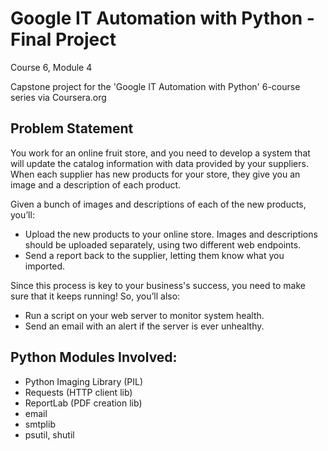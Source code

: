 # Google IT Automation with Python - Final Project

Course 6, Module 4

Capstone project for the 'Google IT Automation with Python' 6-course series via Coursera.org

## Problem Statement

You work for an online fruit store, and you need to develop a system that will update the catalog information with data provided by your suppliers. When each supplier has new products for your store, they give you an image and a description of each product.

Given a bunch of images and descriptions of each of the new products, you’ll:
   * Upload the new products to your online store. Images and descriptions should be uploaded separately, using two different web endpoints.
   * Send a report back to the supplier, letting them know what you imported.

Since this process is key to your business's success, you need to make sure that it keeps running! So, you’ll also:
   * Run a script on your web server to monitor system health.
   * Send an email with an alert if the server is ever unhealthy.

## Python Modules Involved:
   * Python Imaging Library (PIL)
   * Requests (HTTP client lib)
   * ReportLab (PDF creation lib)
   * email
   * smtplib
   * psutil, shutil
